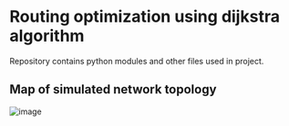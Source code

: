 # Routing optimization using dijkstra algorithm

Repository contains python modules and other files used in project.
## Map of simulated network topology
![image](https://github.com/Sulik5/SchtController/assets/47953589/f4616cd5-ab39-4d67-82b0-7fdd0a3427c6)
